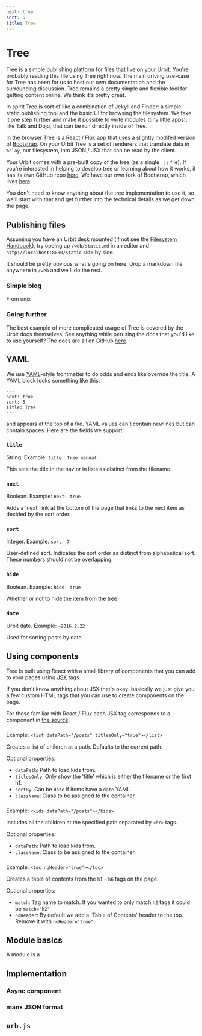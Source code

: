 ```yaml
---
next: true
sort: 5
title: Tree
---
```


# Tree

Tree is a simple publishing platform for files that live on your Urbit.  You're probably reading this file using Tree right now.  The main driving use-case for Tree has been for us to host our own documentation and the surrounding discussion.  Tree remains a pretty simple and flexible tool for getting content online.  We think it's pretty great.

In spirit Tree is sort of like a combination of Jekyll and Finder: a simple static publishing tool and the basic UI for browsing the filesystem.  We take it one step further and make it possible to write modules (tiny little apps), like Talk and Dojo, that can be run directly inside of Tree.  

In the browser Tree is a [React](https://facebook.github.io/react/) / [Flux](https://facebook.github.io/react/blog/2014/05/06/flux.html) app that uses a slightly modifed version of [Bootstrap](http://getbootstrap.com/).  On your Urbit Tree is a set of renderers that translate data in `%clay`, our filesystem, into JSON / JSX that can be read by the client.  

Your Urbit comes with a pre-built copy of the tree (as a single `.js` file).  If you're interested in helping to develop tree or learning about how it works, it has its own GitHub repo [here](https://github.com/urbit/tree).  We have our own fork of Bootstrap, which lives [here](https://github.com/urbit/bootstrap).

You don't need to know anything about the tree implementation to use it, so we'll start with that and get further into the technical details as we get down the page. 

## Publishing files

Assuming you have an Urbit desk mounted (if not see the [Filesystem Handbook](/walkthroughs/clay)), try opeing up `/web/static.md` in an editor and `http://localhost:8080/static` side by side. 

It should be pretty obvious what's going on here.  Drop a markdown file anywhere in `/web` and we'll do the rest.

### Simple blog

From unix

### Going further

The best example of more complicated usage of Tree is covered by the Urbit docs themselves.  See anything while perusing the docs that you'd like to use yourself?  The docs are all on GitHub [here](https://github.com/urbit/docs).

## YAML

We use [YAML](http://yaml.org/)-style frontmatter to do odds and ends like override the title.  A YAML block looks something like this:

```
---
next: true
sort: 5
title: Tree
---
```

and appears at the top of a file.  YAML values can't contain newlines but can contain spaces.  Here are the fields we support:

### `title`

String.  Example: `title: Tree manual`.

This sets the title in the nav or in lists as distinct from the filename. 

### `next`

Boolean.  Example: `next: true`

Adds a 'next' link at the bottom of the page that links to the next item as decided by the sort order.

### `sort`

Integer.  Example: `sort: 7`

User-defined sort. Indicates the sort order as distinct from alphabetical sort.  These numbers should not be overlapping.

### `hide`

Boolean.  Example: `hide: true`

Whether or not to hide the item from the tree.  

### `date`

Urbit date.  Example: `~2016.2.22`

Used for sorting posts by date.

## Using components

Tree is built using React with a small library of components that you can add to your pages using [JSX](https://facebook.github.io/jsx/) tags.  

If you don't know anything about JSX that's okay: basically we just give you a few custom HTML tags that you can use to create components on the page.  

For those familiar with React / Flux each JSX tag corresponds to a component in [the source](https://github.com/urbit/tree/tree/master/js/components).  

### <list>

Example: `<list dataPath="/posts" titlesOnly="true"></list>`

Creates a list of children at a path.  Defaults to the current path. 

Optional properties:

- `dataPath`: Path to load kids from.  
- `titlesOnly`: Only show the 'title' which is either the filename or the first h1.
- `sortBy`: Can be `date` if items have a `date` YAML.
- `className`: Class to be assigned to the container.

### <kids>

Example: `<kids dataPath="/posts"></kids>`

Includes all the children at the specified path separated by `<hr>` tags.

Optional properties:

- `dataPath`: Path to load kids from.
- `className`: Class to be assigned to the container.

### <toc>

Example: `<toc noHeader="true"></toc>`

Creates a table of contents from the `h1` - `h6` tags on the page.

Optional properties:

- `match`: Tag name to match.  If you wanted to only match `h2` tags it could be `match="h2"`
- `noHeader`: By default we add a 'Table of Contents' header to the top.  Remove it with `noHeader="true"`.

## Module basics

A module is a 

## Implementation



### Async component

### manx JSON format

## `urb.js`



